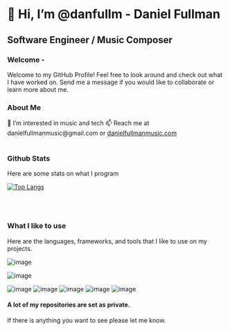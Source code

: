 <h1> 👋 Hi, I’m <b>@danfullm</b> - Daniel Fullman</h1>
<h2>Software Engineer / Music Composer </h2>
<h3>Welcome -</h3>
Welcome to my GitHub Profile! Feel free to look around and check out what I have worked on. Send me a message if you would like to collaborate or learn more about me.

<h3>About Me</h3>
👀 I’m interested in music and tech
📫 Reach me at danielfullmanmusic@gmail.com or <a href="http://www.danielfullmanmusic.com">danielfullmanmusic.com</a>
<br/><br/>
<h3>Github Stats</h3>
<p>Here are some stats on what I program</p>

[![Top Langs](https://github-readme-stats.vercel.app/api/top-langs/?username=danfullm)](https://github.com/danfullm/github-readme-stats)

<br/><br/>
<h3>What I like to use</h3>
<p>Here are the languages, frameworks, and tools that I like to use on my projects.</p>

![image](https://img.shields.io/badge/React-20232A?style=for-the-badge&logo=react&logoColor=61DAFB)

![image](https://img.shields.io/badge/Tailwind_CSS-38B2AC?style=for-the-badge&logo=tailwind-css&logoColor=white)

![image](https://img.shields.io/badge/Node.js-339933?style=for-the-badge&logo=nodedotjs&logoColor=white)
![image](https://img.shields.io/badge/npm-CB3837?style=for-the-badge&logo=npm&logoColor=white)
![image](https://img.shields.io/badge/Netlify-00C7B7?style=for-the-badge&logo=netlify&logoColor=white)
![image](https://img.shields.io/badge/Stripe-626CD9?style=for-the-badge&logo=Stripe&logoColor=white)
![image](https://img.shields.io/badge/Google_chrome-4285F4?style=for-the-badge&logo=Google-chrome&logoColor=white)

<h4>A lot of my repositories are set as private. </h4>
<p>If there is anything you want to see please let me know.</p>
